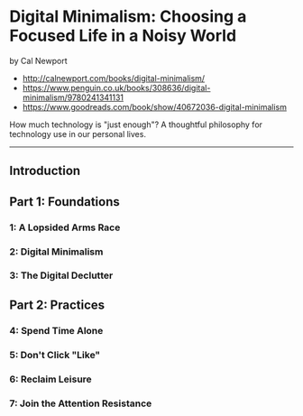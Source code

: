 # Digital Minimalism: Choosing a Focused Life in a Noisy World

by Cal Newport

- http://calnewport.com/books/digital-minimalism/
- https://www.penguin.co.uk/books/308636/digital-minimalism/9780241341131
- https://www.goodreads.com/book/show/40672036-digital-minimalism

How much technology is "just enough"?  A thoughtful philosophy for technology use in our personal lives.

---

## Introduction

## Part 1: Foundations

### 1: A Lopsided Arms Race

### 2: Digital Minimalism

### 3: The Digital Declutter

## Part 2: Practices

### 4: Spend Time Alone

### 5: Don't Click "Like"

### 6: Reclaim Leisure

### 7: Join the Attention Resistance
